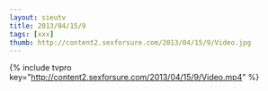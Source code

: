 ```yaml
--- 
layout: sieutv
title: 2013/04/15/9
tags: [xxx]
thumb: http://content2.sexforsure.com/2013/04/15/9/Video.jpg
---
```

{% include tvpro key="http://content2.sexforsure.com/2013/04/15/9/Video.mp4" %} 
